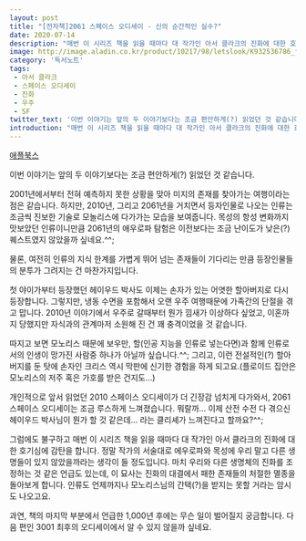 ```yaml
---
layout: post
title: "[전자책]2061 스페이스 오디세이 - 신의 순간적인 실수?"
date: 2020-07-14
description: "매번 이 시리즈 책을 읽을 때마다 대 작가인 아서 클라크의 진화에 대한 호기심에 감탄을 합니다."
image: http://image.aladin.co.kr/product/10217/98/letslook/K932536786_f.jpg
category: '독서노트'
tags: 
 - 아서 클라크
 - 스페이스 오디세이
 - 진화
 - 우주
 - SF
twitter_text: '이번 이야기는 앞의 두 이야기보다는 조금 편안하게(?) 읽었던 것 같습니다.'
introduction: "매번 이 시리즈 책을 읽을 때마다 대 작가인 아서 클라크의 진화에 대한 호기심에 감탄을 합니다."
---
```


[애플북스](https://books.apple.com/us/book/id1213293047)

이번 이야기는 앞의 두 이야기보다는 조금 편안하게(?) 읽었던 것 같습니다.

2001년에서부터 전혀 예측하지 못한 상황을 맞아 미지의 존재를 찾아가는 여행이라는 점은 같습니다. 하지만, 2010년, 그리고 2061년을 거치면서 등자인물로 나오는 인류는 조금씩 진보한 기술로 모놀리스에 다가가는 모습을 보여줍니다. 목성의 항성 변화까지 맛보았던 인류이니만큼 2061년의 애우로파 탐험은 이전보다는 조금 난이도가 낮은(?) 퀘스트였지 않았을까 싶네요.^^;

물론, 여전히 인류의 지식 한계를 가볍게 뛰어 넘는 존재들이 기다리는 만큼 등장인물들의 분투가 그려지는 건 마찬가지입니다.

첫 야이가부터 등장했던 헤이우드 박사도 이제는 손자가 있는 어엿한 할아버지로 다시 등장합니다. 그렇지만, 냉동 수면을 포함해서 오랜 우주 여행때문에 가족간의 단절을 겪고 맙니다. 2010년 이야기에서 우주로 갈때부터 뭔가 낌새가 이상하다 싶었고, 이혼까지 당했지만 자식과의 관계마저 소원해 진 건 꽤 충격이었을 것 같습니다. 

따지고 보면 모노리스 때문에 보우만, 할(인공 지능을 인류로 넣는다면)과 함께 인류로서의 인생이 망가진 사람중 하나가 아닐까 싶습니다.^^; 그리고, 이런 전설적인(?) 할아버지를 둔 탓에 손자인 크리스 역시 막판에 신기한 경험을 하게 되고요.(플로이드 집안은 모노리스의 저주 혹은 가호를 받은 건지도...) 

개인적으로 앞서 읽었던 2010 스페이스 오디세이가 더 긴장감 넘치게 다가와서, 2061 스페이스 오디세이는 조금 루스하게 느껴졌습니다. 뭐랄까... 이제 산전 수전 다 겪으신 헤이우드 박사님이 뭔가 할 것 같은데... 라는 클리셰가 느껴진다고 할까요?^^;

그럼에도 불구하고 매번 이 시리즈 책을 읽을 때마다 대 작가인 아서 클라크의 진화에 대한 호기심에 감탄을 합니다. 정말 작가의 서술대로 에우로파와 목성에 우리 말고 다른 생명들이 있지 않았을까라는 생각이 들 정도입니다. 마치 우리와 다른 생명체의 진화를 조정하는 것 같은 언급도 있는데, 이 묘사는 진화의 대결에서 패한 존재들의 처절한 멸종을 돌아보게 합니다. 인류도 언제까지나 모노리스님의 간택(?)을 받지는 못할 거라는 암시도 나오고요.

과연, 책의 마지막 부분에서 언급한 1,000년 후에는 무슨 일이 벌어질지 궁금합니다. 다음 편인 3001 최후의 오디세이에서 알 수 있지 않을까 싶네요.